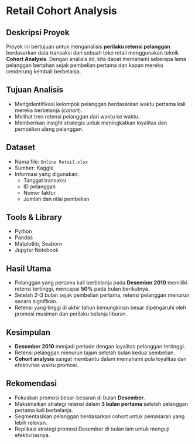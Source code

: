 # Retail Cohort Analysis

## Deskripsi Proyek

Proyek ini bertujuan untuk menganalisis **perilaku retensi pelanggan** berdasarkan data transaksi dari sebuah toko retail menggunakan teknik **Cohort Analysis**. Dengan analisis ini, kita dapat memahami seberapa lama pelanggan bertahan sejak pembelian pertama dan kapan mereka cenderung kembali berbelanja.

## Tujuan Analisis

- Mengidentifikasi kelompok pelanggan berdasarkan waktu pertama kali mereka berbelanja (*cohort*).
- Melihat tren retensi pelanggan dari waktu ke waktu.
- Memberikan insight strategis untuk meningkatkan loyalitas dan pembelian ulang pelanggan.

## Dataset

- Nama file: `Online Retail.xlsx`
- Sumber: Kaggle
- Informasi yang digunakan:
  - Tanggal transaksi
  - ID pelanggan
  - Nomor faktur
  - Jumlah dan nilai pembelian

## Tools & Library

- Python
- Pandas
- Matplotlib, Seaborn
- Jupyter Notebook

## Hasil Utama

- Pelanggan yang pertama kali berbelanja pada **Desember 2010** memiliki retensi tertinggi, mencapai **50%** pada bulan berikutnya.
- Setelah 2–3 bulan sejak pembelian pertama, retensi pelanggan menurun secara signifikan.
- Retensi yang tinggi di akhir tahun kemungkinan besar dipengaruhi oleh promosi musiman dan perilaku belanja liburan.

## Kesimpulan

- **Desember 2010** menjadi periode dengan loyalitas pelanggan tertinggi.
- Retensi pelanggan menurun tajam setelah bulan kedua pembelian.
- **Cohort analysis** sangat membantu dalam memahami pola loyalitas dan efektivitas waktu promosi.

## Rekomendasi

- Fokuskan promosi besar-besaran di bulan **Desember**.
- Maksimalkan strategi retensi dalam **3 bulan pertama** setelah pelanggan pertama kali berbelanja.
- Segmentasikan pelanggan berdasarkan cohort untuk pemasaran yang lebih relevan.
- Replikasi strategi promosi Desember di bulan lain untuk menguji efektivitasnya.
